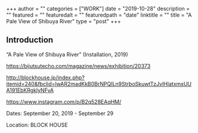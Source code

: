 +++
author = ""
categories = ["WORK"]
date = "2019-10-28"
description = ""
featured = ""
featuredalt = ""
featuredpath = "date"
linktitle = ""
title = "A Pale View of Shibuya River"
type = "post"
+++

## Introduction

“A Pale View of Shibuya River” (Installation, 2019)

https://bijutsutecho.com/magazine/news/exhibition/20373

http://blockhouse.jp/index.php?itemid=240&fbclid=IwAR2madKkB0BrNPQILn9StrboSkuwtTzJvlHIatxmxUUA191EbKRgklyNFvA

https://www.instagram.com/p/B2q528EAqHM/

Dates: September 20, 2019 - September 29

Location: BLOCK HOUSE
